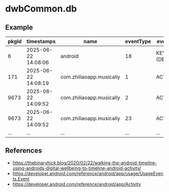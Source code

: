 # dwbCommon.db

## Example

| pkgId | timestamps          | name                     | eventType | eventTypeReadable               |
| ----- | ------------------- | ------------------------ | --------- | ------------------------------- |
| 6     | 2025-06-22 14:08:06 | android                  | 18        | KEYGUARD_HIDDEN (DEVICE UNLOCK) |
| 171   | 2025-06-22 14:08:19 | com.zhiliaoapp.musically | 1         | ACTIVITY_RESUMED                |
| 9673  | 2025-06-22 14:09:52 | com.zhiliaoapp.musically | 2         | ACTIVITY_PAUSED                 |
| 9673  | 2025-06-22 14:09:52 | com.zhiliaoapp.musically | 23        | ACTIVITY_STOPPED                |
| ...   | ...                 | ...                      | ...       | ...                             |

## References

- https://thebinaryhick.blog/2020/02/22/walking-the-android-timeline-using-androids-digital-wellbeing-to-timeline-android-activity/
- https://developer.android.com/reference/android/app/usage/UsageEvents.Event
- https://developer.android.com/reference/android/app/Activity
